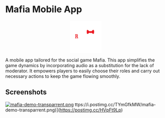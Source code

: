 # Mafia Mobile App
<p align="center">
  <img align="center" alt="Logo" width="20%" src="resources/mafia_logo.png"/>
</p>

<p>A mobile app tailored for the social game Mafia. This app simplifies the game dynamics by incorporating audio as a substitution for the lack of moderator. It empowers players to easily choose their roles and carry out necessary actions to keep the game flowing smoothly.</p>

## Screenshots

[![mafia-demo-transparrent.png](https://i.postimg.cc/TYmGfkMW/mafia-demo-transparrent.png)](https://postimg.cc/HVpFt9Lp)
ttps://i.postimg.cc/TYmGfkMW/mafia-demo-transparrent.png)](https://postimg.cc/HVpFt9Lp)